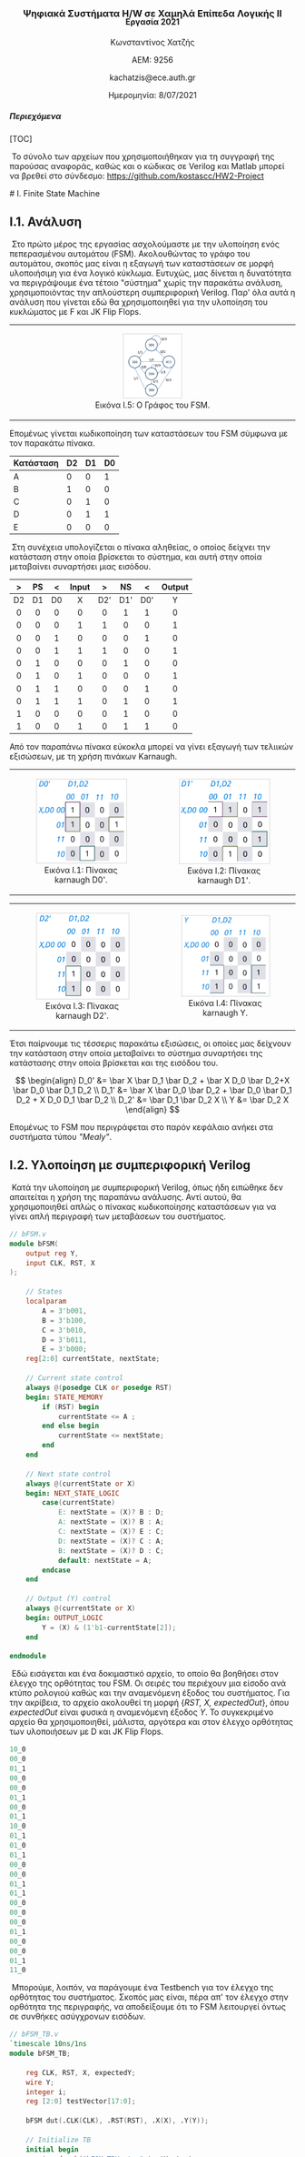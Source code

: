 <br><br><br><br>

<br>

<br>
<br>

<h3 style="text-align: center; ">Ψηφιακά Συστήματα H/W σε Χαμηλά Επίπεδα Λογικής ΙΙ</h3>
<h4 style="text-align: center; margin-top: -20px;">Εργασία 2021</h4>


<p style="text-align: center;">Κωνσταντίνος Χατζής</p>

<p style="text-align: center;">ΑΕΜ: 9256</p>

<p style="text-align: center;">kachatzis@ece.auth.gr</p>

<p style="text-align: center;">Ημερομηνία: 8/07/2021</p>

<div style="page-break-after: always; break-after: page;"></div>

<h5>Περιεχόμενα</h5>

[TOC]






​	Το σύνολο των αρχείων που χρησιμοποιήθηκαν για τη συγγραφή της παρούσας αναφοράς, καθώς και ο κώδικας σε Verilog και Matlab μπορεί να βρεθεί στο σύνδεσμο: https://github.com/kostascc/HW2-Project



<div style="page-break-after: always; break-after: page;"></div>
# I. Finite State Machine

## Ι.1. Ανάλυση

​	Στο πρώτο μέρος της εργασίας ασχολούμαστε με την υλοποίηση ενός πεπερασμένου αυτομάτου (FSM). Ακολουθώντας το γράφο του αυτομάτου, σκοπός μας είναι η εξαγωγή των καταστάσεων σε μορφή υλοποιήσιμη για ένα λογικό κύκλωμα. Ευτυχώς, μας δίνεται η δυνατότητα να περιγράψουμε ένα τέτοιο "σύστημα" χωρίς την παρακάτω ανάλυση, χρησιμοποιόντας την απλούστερη συμπεριφορική Verilog. Παρ' όλα αυτά η ανάλυση που γίνεται εδώ θα χρησιμοποιηθεί για την υλοποίηση του κυκλώματος με F και JK Flip Flops.

<table style="width:100%;">
<tr>
<td style="border: none;">
<figure style="text-align:center;">
  <img src="../Exercise_1/writing/fsm_graph.PNG" style="width:25%; border: 1px solid rgb(0 0 0 / 15%)">
  <figcaption>Εικόνα I.5: Ο Γράφος του FSM.</figcaption>
</figure>
</td>
</table>
Επομένως γίνεται κωδικοποίηση των καταστάσεων του FSM σύμφωνα με τον παρακάτω πίνακα.

| Κατάσταση | D2   | D1   | D0   |
| --------- | ---- | ---- | ---- |
| A         | 0    | 0    | 1    |
| B         | 1    | 0    | 0    |
| C         | 0    | 1    | 0    |
| D         | 0    | 1    | 1    |
| E         | 0    | 0    | 0    |

​	Στη συνέχεια υπολογίζεται ο πίνακα αληθείας, ο οποίος δείχνει την κατάσταση στην οποία βρίσκεται το σύστημα, και αυτή στην οποία μεταβαίνει συναρτήσει μιας εισόδου.

|  >   |  PS  |  <   | Input |  >   |  NS  |  <   | Output |
| :--: | :--: | :--: | :---: | :--: | :--: | :--: | :----: |
|  D2  |  D1  |  D0  |   X   | D2'  | D1'  | D0'  |   Y    |
|  0   |  0   |  0   |   0   |  0   |  1   |  1   |   0    |
|  0   |  0   |  0   |   1   |  1   |  0   |  0   |   1    |
|  0   |  0   |  1   |   0   |  0   |  0   |  1   |   0    |
|  0   |  0   |  1   |   1   |  1   |  0   |  0   |   1    |
|  0   |  1   |  0   |   0   |  0   |  1   |  0   |   0    |
|  0   |  1   |  0   |   1   |  0   |  0   |  0   |   1    |
|  0   |  1   |  1   |   0   |  0   |  0   |  1   |   0    |
|  0   |  1   |  1   |   1   |  0   |  1   |  0   |   1    |
|  1   |  0   |  0   |   0   |  0   |  1   |  0   |   0    |
|  1   |  0   |  0   |   1   |  0   |  1   |  1   |   0    |

Από τον παραπάνω πίνακα εύκοκλα μπορεί να γίνει εξαγωγή των τελιικών εξισώσεων, με τη χρήση πινάκων Karnaugh.


<table style="width:100%;">
<tr>
<td style="border: none;">
<figure style="text-align:center;">
  <img src="../Exercise_1/writing/karnaught_d0_white.PNG" style="width:200px; border: 1px solid rgb(0 0 0 / 15%)">
  <figcaption>Εικόνα I.1: Πίνακας karnaugh D0'.</figcaption>
</figure>
</td>
<td style="border: none;">
<figure style="text-align:center;">
  <img src="../Exercise_1/writing/karnaught_d1_white.PNG" style="width:200px; border: 1px solid rgb(0 0 0 / 15%)">
  <figcaption>Εικόνα I.2: Πίνακας karnaugh D1'.</figcaption>
</figure>
</td>
</table>


<table style="width:100%;">
<tr>
<td style="border: none;">
<figure style="text-align:center;">
  <img src="../Exercise_1/writing/karnaught_d2_white.PNG" style="width:200px; border: 1px solid rgb(0 0 0 / 15%)">
  <figcaption>Εικόνα I.3: Πίνακας karnaugh D2'.</figcaption>
</figure>
</td>
<td style="border: none;">
<figure style="text-align:center;">
  <img src="../Exercise_1/writing/karnaught_y_white.PNG" style="width:200px; border: 1px solid rgb(0 0 0 / 15%)">
  <figcaption>Εικόνα I.4: Πίνακας karnaugh Y.</figcaption>
</figure>
</td>
</table>
Έτσι παίρνουμε τις τέσσερις παρακάτω εξισώσεις, οι οποίες μας δείχνουν την κατάσταση στην οποία μεταβαίνει το σύστημα συναρτήσει της κατάστασης στην οποία βρίσκεται και της εισόδου του.


$$
\begin{align}
D_0' &= \bar X \bar D_1 \bar D_2 + \bar X D_0 \bar D_2+X \bar D_0 \bar D_1 D_2 \\
D_1' &= \bar X \bar D_0 \bar D_2 + \bar D_0 \bar D_1 D_2 + X D_0 D_1 \bar D_2 \\
D_2' &= \bar D_1 \bar D_2 X \\
Y &= \bar D_2 X
\end{align}
$$

Επομένως το FSM που περιγράφεται στο παρόν κεφάλαιο ανήκει στα συστήματα τύπου *"Mealy"*. 

## Ι.2. Υλοποίηση με συμπεριφορική Verilog

​	Κατά την υλοποίηση με συμπεριφορική Verilog, όπως ήδη ειπώθηκε δεν απαιτείται η χρήση της παραπάνω ανάλυσης. Αντί αυτού, θα χρησιμοποιηθεί απλώς ο πίνακας κωδικοποίησης καταστάσεων για να γίνει απλή περιγραφή των μεταβάσεων του συστήματος.

```verilog
// bFSM.v
module bFSM(
    output reg Y,
    input CLK, RST, X
);
    
    // States
    localparam
        A = 3'b001,
        B = 3'b100,
        C = 3'b010,
        D = 3'b011,
        E = 3'b000;
    reg[2:0] currentState, nextState;

    // Current state control
    always @(posedge CLK or posedge RST)
    begin: STATE_MEMORY
        if (RST) begin
            currentState <= A ;
        end else begin
            currentState <= nextState;
        end
    end

    // Next state control
    always @(currentState or X)
    begin: NEXT_STATE_LOGIC
        case(currentState)
            E: nextState = (X)? B : D;
            A: nextState = (X)? B : A;
            C: nextState = (X)? E : C;
            D: nextState = (X)? C : A;
            B: nextState = (X)? D : C;
            default: nextState = A;
        endcase
    end
    
    // Output (Y) control
    always @(currentState or X)
    begin: OUTPUT_LOGIC
        Y = (X) & (1'b1-currentState[2]);
    end

endmodule
```

​	Εδώ εισάγεται και ένα δοκιμαστικό αρχείο, το οποίο θα βοηθήσει στον έλεγχο της ορθότητας του FSM. Οι σειρές του περιέχουν μια είσοδο ανά κτύπο ρολογιού καθώς και την αναμενόμενη έξοδος του συστήματος. Για την ακρίβεια, το αρχείο ακολουθεί τη μορφή {*RST, X, expectedOut*}, όπου *expectedOut* είναι φυσικά η αναμενόμενη έξοδος *Y*. Το συγκεκριμένο αρχείο θα χρησιμοποιηθεί, μάλιστα, αργότερα και στον έλεγχο ορθότητας των υλοποιήσεων με D και JK Flip Flops.

```verilog
10_0
00_0
01_1
00_0
00_0
01_1
00_0
01_1
10_0
01_1
01_0
01_1
00_0
00_0
01_1
01_1
00_0
00_0
00_0
01_1
00_0
00_0
01_1
11_0
```
​	Μπορούμε, λοιπόν, να παράγουμε ένα Testbench για τον έλεγχο της ορθότητας του συστήματος. Σκοπός μας είναι, πέρα απ' τον έλεγχο στην ορθότητα της περιγραφής, να αποδείξουμε ότι το FSM λειτουργεί όντως σε συνθήκες ασύγχρονων εισόδων. 
```verilog
// bFSM_TB.v
`timescale 10ns/1ns
module bFSM_TB;

    reg CLK, RST, X, expectedY;
    wire Y;
    integer i;
    reg [2:0] testVector[17:0];

    bFSM dut(.CLK(CLK), .RST(RST), .X(X), .Y(Y));
    
    // Initialize TB
    initial begin
        $readmemb("bFSM_TBVector",testVector);
        CLK = 0;
        i = 0;
        RST = 1; 
        X = 0;
    end

    // Update inputs and expected output
    always@(posedge CLK) begin
        if (i <= 18) begin
            {RST,X,expectedY} = testVector[i];
        end
    end

    // Check Output
    always@(negedge CLK)
    begin
        if(i <= 18) begin
            if(expectedY !== Y) begin
                $display("Wrong input for outputs %b, %b!=%b",{RST,X},expectedY,Y);
            end
            if(i <= 18) begin
                i = i+1;
            end
        end
    end

    // After the above well-defined inputs,
    // Check the response on async. inputs.
    initial begin
        #165;   // Wait for the pre-determined vectors to end
        i = 100;// Stop assigning pre-determined values
        #3;
        RST <= 1; // async restart
        X <= 0;
        expectedY <= 0;
        #5;
        RST <= 0;
        expectedY <= 0;
        #10;
        X <= 1; // async input
        expectedY <= 1;
        #2;
        X <= 0;
        expectedY <= 0;
    end

    // Clock
    always begin
        #5 CLK <= ~CLK;
    end

endmodule
```

​	Μετά από εκτέλεση του παραπάνω Testbench, μπορούμε να λαμβάνουμε τις δυο επόμενες κυματομορφές. Στην πρώτη βλέπουμε ότι όντως το σύστημα μεταβαίνει από μια κατάσταση στην επόμενη κατά την ανερχόμενη ακμή του ρολογιού. Επισημαίνεται ότι το σήμα εισόδου *X* τίθεται κοντά στον ανερχόμενο κτύπο ρολογιού, αλλά λίγο αργότερα. Αυτό σημαίνει ότι το FSM δεν μεταβαίνει στην επόμενη κατάσταση για έναν κύκλο του ρολογιού.

<table style="width:100%;">
<tr>
<td style="border: none;">
<figure style="text-align:center;">
  <img src="../Exercise_1/writing/bFSM_1_TB.PNG" style="width:80%; border: 1px solid rgb(0 0 0 / 15%)">
  <figcaption>Εικόνα I.5: Behavioural FSM Testbench - Σύγχρονες είσοδοι.</figcaption>
</figure>
</td>
</table>
​	Στη δεύτερη προσωμοίωση παρουσιάζεται και η λειτουργία του FSM για ασύγχρονο *RESET*, καθώς και τι συμβαίνει όταν δοθεί είσοδος *X* στο κύκλωμα λίγο πριν την ανερχόμενη ακμή του ρολογιού. Εδώ, όπως είναι φυσικό, η επόμενη κατάσταση *(nextState)* του συστήματος αλλάζει, και ταυτόχρονα παρατηρείται και μια μεταβολή στην έξοδο *Y*. H έξοδος του συστήματος, λοιπόν, είναι και αυτή ασύγχρονη καθώς το κύκλωμα είναι τύπου *"Mealy"*. 
<table style="width:100%;">
<tr>
<td style="border: none;">
<figure style="text-align:center;">
  <img src="../Exercise_1/writing/bFSM_2_TB.PNG" style="width:80%; border: 1px solid rgb(0 0 0 / 15%)">
  <figcaption>Εικόνα I.6: Behavioural FSM Testbench. - Ασύγχρονες είσοδοι.</figcaption>
</figure>
</td>
</table>


##Ι.3. Υλοποίηση με D-FlipFlop

​	Συνέχεια έχει η υλοποίηση του κυκλώματος με D Flip Flops. Εδώ αναπαρηστούμε την τρέχουσα και επόμενη κατάσταση του συστήματος και την έξοδο και είσοδο των Flip Flops  αντίστοιχα. Εύκολα καταλαβαίνουμε, λοιπόν, ότι θα χρησιμοποιηθούν τρία Flip Flop, ένα για κάθε bit της κωδικοποίησης των καταστάσεων. Η είσοδος των Flip Flop αυτών θα περιέχει συνδυαστική λογική από την τρέχουσα κατάσταση (έξοδο των ίδιων Flip Flop) καθώς και την είσοδο του συστήματος *(X)*.

​	Αρχικά παρουσιάζεται η υλοποίηση του D Flip Flop με συμπεριφορική Verilog, λειτουργίας στην ανερχόμενη ακμή του ρολογιού και με *active-HIGH* σήμα RESET. Σημειώνεται ότι λόγω της φύσης του FSM, το οποίο απαιτεί επανεκίνηση σε θέση διάφορη του μηδενός *(001)*, έχει υλοποιηθεί μια παραλλαγή του D Flip Flop το οποίο περιέχει μια ασύγχρονη είσοδο *PRESET*. Η είσοδος αυτή προκαλεί ασύγχρονη μετάβαση του Flip Flop στη θέση *Q=1*, αντί για *Q=0* που προκαλείται από το *RESET*. Παρ' όλα αυτά, η λειτουργία του *RESET* έχει επιλεχθεί να επεγγράφει αυτή του *PRESET*, κάτι το οποίο φαίνεται και στην επόμενη προσωμοίωση.

```verilog
// d_ff.v
module d_ff (
    output reg Q, Qn,
    input wire D, CLK, RST, PRST
);
    assign Qn = ~Q;
    
    always @(posedge CLK or posedge RST or posedge PRST) 
    begin
        if( RST ) begin
            Q  <= 0;    // Reset
        end else if ( PRST ) begin 
            Q  <= 1;    // Preset
        end else begin
            Q  <= D;    // Set
        end
    end 

endmodule
```

​	Στη συνέχεια ακολουθεί το Testbench του Flip Flop. Εδώ για τον έλεγχο της λειτουργίας του D-FF, προκαλούνται ασύγχρονες είσοδοι (εξού και η παράλλειψη του σήματος ρολογιού στη λογική δοκιμής). Έχει εισαχθεί επίσης ένα σήμα *expectedQ*, το οποίο παρουσιάζει την αναμενόμενη έξοδο του Flip Flop. 

```verilog
// d_ff_TB.v
`timescale 10ns/1ns
module d_ff_TB;

    reg D, CLK, PRST, RST, expectedQ;
    wire Q, Qn;

    d_ff dut(.Q(Q), .Qn(Qn), .D(D), .CLK(CLK), .PRST(PRST), .RST(RST)); 

    // Initialize
    initial begin
        D = 0;
        CLK = 0;
        RST = 1;
        PRST = 0;
        expectedQ = 0;
    end
	
    // Test
    initial begin
        #4;
        RST <= 0;

        #10;
        D <= 1;
        expectedQ <= #1 1;

        #10;
        D <= 0;
        expectedQ <= #1 0;

        #4;
        PRST <= 1;
        expectedQ <= 1;

        #4;
        RST <= 1;
        expectedQ <= 0;

        #2;
        RST <= 0;
        expectedQ <= #1 1;

        #10;
        PRST <= 0;
        expectedQ <= #1 0;

        #10;
        D <= 1;
        expectedQ <= #1 1;
    end
    
    // Clock
    always begin
        #5 CLK <= ~CLK;
    end
endmodule
```

​	Μετά από εκτέλεση του παραπάνω Testbench βλέπουμε ότι το Flip Flop απαντά σωστά σε σύγχρονα και ασύγχρονα σήματα εισόδου. Παρατηρούμε επίσης ότι όντως η λειτουργία *RESET* υπερισχύει όλων των υπολοίπων εισόδων, όπως οφείλει άλλωστε να ισχύει.

<table style="width:100%;">
<tr>
<td style="border: none;">
<figure style="text-align:center;">
  <img src="../Exercise_1/writing/d_ff_TB.PNG" style="width:70%; border: 1px solid rgb(0 0 0 / 15%)">
  <figcaption>Εικόνα I.5: D-FF Testbench.</figcaption>
</figure>
</td>
</table>
​	Μετά την κατασκευή του D Flip Flop, μπορούμε να χρησιμοποιήσουμε τις εξισώσεις επόμενης κατάστασης (βλ. [Ι.1.](#Ι.1. ανάλυση)) για την κατασκευή της συνδυαστική λογικής του FSM. H συνδυαστική λογική αυτή δίνεται ως είσοδος στα τρία D-FF, όπου η είσοδος αυτή "περνά" στην έξοδο των Flip Flop στον επόμενο κτύπο ρολογιού, και η επόμενη κατάσταση γίνεται η τρέχουσα. Σημειώνεται ότι γίνεται χρήση της λειτουργίας *PRESET* των Flip Flop, εφαρμόζοντας το σήμα *RESET* στην είσοδο *RESET* στα δυο πρώτα Flip Flop, και στην είσοδο *PRESET* στο τρίτο. Αυτό γίνεται για  την αποκατάσταση του κυκλώματος στη προεπιλεγμένη κατάσταση *Α (001)* μετά από ασύγχρονο παλμό στο σήμα *RESET* του FSM.

```verilog
// dFSM.v
module dFSM (
    output reg Y,
    input wire CLK, X, RST 
);
    reg[2:0] D;
    wire[2:0] Q;

    supply0 gnd;
    
    // Three D-FFs
    d_ff dff[2:0] (
        .D(D), 
        .CLK(CLK), 
        .Q(Q),
        .RST({ {2{RST}}, gnd }),
        .PRST({ {2{gnd}}, RST })
    );

    localparam defState = 3'b001;

    initial begin
        D = defState;
    end

    // Next State Logic
    assign D[2] =   ( ~Q[1] && ~Q[2] && X );

    assign D[1] =   ( ~X && ~Q[0] && ~Q[2]           ) ||
                    (       ~Q[0] && ~Q[1] &&  Q[2]  ) ||
                    (  X &&  Q[0] &&  Q[1] && ~Q[2]  );

    assign D[0] =   ( ~X && ~Q[1] && ~Q[2] ) ||
                    ( ~X &&  Q[0] && ~Q[2] ) ||
                    (  X && ~Q[0] && ~Q[1] && Q[2] );

    // Output Logic
    assign Y = ~Q[2] && X;  

endmodule
```

​	Το Testbench που ακολουθεί είναι ίδιο με αυτό της προηγούμενης υλοποίησης FSM, μιας και οι είσοδοι/έξοδοι είναι ίδιες, όπως και η αναμενόμενη συμπεριφορά του.

```verilog
// dFSM_TB.v
`timescale 10ns/1ns
module dFSM_TB;

    reg CLK, RST, X, expectedY;
    wire Y;
    integer i;

    dFSM dut(.CLK(CLK), .RST(RST), .X(X), .Y(Y));
    reg [2:0] testVector[17:0];

    // Initialize
    initial begin
        $readmemb("bFSM_TBVector",testVector);
        CLK = 0;
        i = 0;
        RST = 1; 
        X = 0;
    end

    // Set Inputs
    always@(posedge CLK) begin
        if (i <= 18) begin
            {RST,X,expectedY} = testVector[i];
        end
    end

    // Check Output
    always@(negedge CLK)
    begin
        if(i <= 18) begin
            if(expectedY !== Y) begin
                $display("Wrong input for outputs %b, %b!=%b",{RST,X},expectedY,Y);
            end
            if(i <= 18) begin
                i = i+1;
            end
        end
    end

    // Asynchronous test
    initial begin
        #165;   // Wait for the pre-determined vectors to end
        i = 100;// Stop assigning pre-determined values

        #3;
        RST <= 1;
        X <= 0;
        expectedY <= 0;

        #5;
        RST <= 0;
        expectedY <= 0;

        #10;
        X <= 1;
        expectedY <= 1;

        #2;
        X <= 0;
        expectedY <= 0;
    end

    // Clock
    always begin
        #5 CLK <= ~CLK;
    end
endmodule
```

​	Παρακάτω παρουσιάζεται η προσωμοίωση του FSM με D Flip Flops. Φυσικά η προσομοίωση αυτή δεν διαφέρει από αυτή του FSM με συμπεριφορική Verilog.


<table style="width:100%;">
<tr>
<td style="border: none;">
<figure style="text-align:center;">
  <img src="../Exercise_1/writing/dFSM_TB.PNG" style="width:80%; border: 1px solid rgb(0 0 0 / 15%)">
  <figcaption>Εικόνα I.5: Testbench του FSM με D-FF.</figcaption>
</figure>
</td>
</table>


##Ι.4. Υλοποίηση με JK-FlipFlop

​	Τέλος, καλούμαστε να υλοποιήσουμε το παραπάνω FSM με JK Flip Flops. Αρχικά παρουσιάζεται η υλοποίηση των Flip Flop με την παραλλαγή του *PRESET* (όπως εξηγήθηκε και παραπάνω).

```verilog
// jk_ff.v
module jk_ff (
    output reg Q, Qn,
    input wire J, K, CLK, RST, PRST 
);
    assign Qn = ~Q;

    always @(posedge CLK or posedge RST or posedge PRST) begin
        if (RST) begin
            Q <= 0; // Reset
        end else if (PRST) begin
            Q <= 1; // Preset
        end else if ( J & K ) begin
            Q <= ~Q;// Switch
        end else if ( J ) begin
            Q <= 1; // Set
        end else if ( K ) begin
            Q <= 0; // Unset
        end else begin
            Q <= 0; // Default: Reset
        end
    end 
endmodule
```

​	Αντίστοιχα με το D Flip Flop του προηγούμενου κεφαλαίου, υλοποιείται και εδώ ένα Testbench για το JK Flip Flop. Εδώ ελέγχεται και πάλι η συμπεριφορά του συστήματος σε σύγχρονες και ασύγχρονες μεταβολές της εξόδου. Γι' αυτό το λόγο έχει παραλληφθεί η χρήση του ρολογιού στη λογική ελέγχου και έχουν εισαχθεί οι αναμενόμενες καταστάσεις του κυκλώματος χειροκίνητα.

```verilog
// jk_ff_TB.v
`timescale 10ns/1ns
module jk_ff_TB;

    reg expectedQ;

    reg J, K, CLK, PRST, RST;
    wire Q, Qn;

    jk_ff dut(
        .Q(Q), 
        .Qn(Qn), 
        .J(J), 
        .K(K),
        .CLK(CLK), 
        .PRST(PRST), 
        .RST(RST)
    ); 

    // Initialize
    initial begin
        J = 0;
        K = 0;
        CLK = 0;
        RST = 1;
        PRST = 0;
        expectedQ = 0;
    end

    // Test
    initial begin
        #4;
        RST = 0;
        #10;
        J <= 1;
        expectedQ <= #1 1;
        #10;
        J <= 0;
        K <= 1;
        expectedQ <= #1 0;
        #10;
        J <= 1;
        K <= 1;
        expectedQ <= #1 ~expectedQ;
        #10;
        J <= 1;
        K <= 1;
        expectedQ <= #1 ~expectedQ;
        #10;
        J <= 0;
        K <= 0;
        #10;
        RST <= 1;
        expectedQ <= 0;
        #10;
        RST <= 0;
        PRST <= 1;
        expectedQ <= 1;
        #10;
        RST <= 1;
        PRST <= 1;
        expectedQ <= 0;
        #10;
        J <= 1;
        K <= 1;
        #10;
        RST <= 0;
        PRST <= 0;
        J <= 0;
        K <= 1;
        expectedQ <= 0;
        #10;
        K <= 0;
    end

    // CLock
    always begin
        #5 CLK <= ~CLK;
    end
endmodule
```

​	Όπως φαίνεται παρακάτω, το JK Flip Flop απαντά σωστά σε μεταβολές των σημάτων *J, K, RESET, PRESET*, και η η έξοδός του ακολουθεί την αναμενόμενη. Τονίζεται και πάλι πως παρόλο που έχει εισαχθεί η παραλλαγή του *PRESET* στο σύστημα, η λειτουργία του *RESET* συνεχίζει να υπερισχύει στη κατάσταση του κυκλώματος.

<table style="width:100%;">
<tr>
<td style="border: none;">
<figure style="text-align:center;">
  <img src="../Exercise_1/writing/jk_ff_TB.PNG" style="width:80%; border: 1px solid rgb(0 0 0 / 15%)">
  <figcaption>Εικόνα I.5: JK-FF Testbench.</figcaption>
</figure>
</td>
</table>
​	Στη συνέχεια κατασκευάζουμε το FSM που περιγράφηκε προηγουμένως με JK Flip Flops. Εδώ θα υποστηριχθεί και πάλι η ασύγχρονη λειτουργία του *RESET* με τη μέθοδο που επιλέχθηκε και στο FSM (με D-FF) της προηγούμενης ενότητας. Επομένως η μετατροπή του κυκλώματος για χρήση των JK Flip Flop γίνεται εξαιρετικά απλή: Τα τρία D-FF της προηγούμενης υλοποίησης FSM αντκαθίστανται με τρία JK-FF, όπου η είσοδός τους προκύπτει ως εξής:
$$
J = D\\
K = \bar D
$$

```verilog
// jkFSM.v
module jkFSM (
    output reg Y,
    input wire CLK, X, RST 
);
    reg[2:0] D, J, K;
    wire[2:0] Q;

    supply0 gnd;
    
    // Convert D-FF to JK-FF input
    assign J =  D;
    assign K = ~D;

    jk_ff jkff[2:0] (
        .J(J),
        .K(K),
        .CLK(CLK), 
        .Q(Q),
        .RST({ {2{RST}}, gnd }),
        .PRST({ {2{gnd}}, RST })
    );

    parameter rstState = 3'b001;

    initial begin
        D = rstState;
    end

    // Next State Logic
    assign D[2] =   ( ~Q[1] && ~Q[2] && X );

    assign D[1] =   ( ~X && ~Q[0] && ~Q[2]           ) ||
                    (       ~Q[0] && ~Q[1] &&  Q[2]  ) ||
                    (  X &&  Q[0] &&  Q[1] && ~Q[2]  );

    assign D[0] =   ( ~X && ~Q[1] && ~Q[2] ) ||
                    ( ~X &&  Q[0] && ~Q[2] ) ||
                    (  X && ~Q[0] && ~Q[1] && Q[2] );

    // Output Logic
    assign Y = ~Q[2] && X; 
endmodule
```

​	Για τη δοκιμή του κυκλώματος ακολουθείται η ιδια μέθοδος δοκιμής με αυτή των προηγούμενων υλοποιήσεων FSM.

```verilog
//jkFSM_TB.v
`timescale 10ns/1ns
module jkFSM_TB;

    reg CLK, RST, X, expectedY;
    wire Y;
    integer i;

    jkFSM dut(.CLK(CLK), .RST(RST), .X(X), .Y(Y));
    reg [2:0] testVector[17:0];
	
    // Initialize
    initial begin
        $readmemb("bFSM_TBVector",testVector);
        CLK = 0;
        i = 0;
        RST = 1; 
        X = 0;
    end
	
    // Set inputs
    always@(posedge CLK) begin
        if (i <= 18) begin
            {RST,X,expectedY} = testVector[i];
        end
    end

    // Check output
    always@(negedge CLK)
    begin
        if(i <= 18) begin
            if(expectedY !== Y) begin
                $display("Wrong input for outputs %b, %b!=%b",{RST,X},expectedY,Y);
            end
            if(i <= 18) begin
                i = i+1;
            end
        end
    end

    // Async Test
    initial begin
        #165;   // Wait for the pre-determined vectors to end
        i = 100;// Stop assigning pre-determined values
        #3;
        RST <= 1;
        X <= 0;
        expectedY <= 0;
        #5;
        RST <= 0;
        expectedY <= 0;
        #10;
        X <= 1;
        expectedY <= 1;
        #2;
        X <= 0;
        expectedY <= 0;
    end
	
    // Clock
    always begin
        #5 CLK <= ~CLK;
    end
endmodule
```

​	Η προσομοίωση του FSM με JK Flip Flops δίνει επίσης τα ίδια ακριβώς αποτελέσματα με αυτά των προηγούμενων υλοποιήσεων.  


<table style="width:100%;">
<tr>
<td style="border: none;">
<figure style="text-align:center;">
  <img src="../Exercise_1/writing/jkFSM_TB.PNG" style="width:80%; border: 1px solid rgb(0 0 0 / 15%)">
  <figcaption>Εικόνα I.5: Testbench του FSM με JK-FF.</figcaption>
</figure>
</td>
</table>

<div style="page-break-after: always; break-after: page;"></div>

# II. Απαριθμητής BCD

## ΙΙ.1. Ανάλυση

​	Στο δεύτερο μέρος της εργασίας ασχολούμαστε με την κατασκευή ενός απαριθμητή τεσσάρων ψηφίων *(0000-9999)* κωδικοποίησης BCD, καθώς και με την απεικόνιση των ψηφίων αυτών σε οθόνες LED 7 τμημάτων (ως εξής *"7-Seg. LED"*). Επιλέγεται ότι θα ήταν σπάταλο να γίνει αναλυτική κατασκευή ενός FSM για τον απαριθμητή και εύρεση των εξισώσεων κατάστασής του, εφόσον υπάρχουν ήδη γνωστά κυκλώματα μετρητών. Χρησιμοποιείται, λοιπόν, το παρακάτω κύκλωμα, με τέσσερα T Flip Flops και λιγοστές πύλες AND/OR. Η έξοδος του απαριθμητή είναι σε μορφή *{ABCD}*. Επισημαίνεται ότι η είσοδος (στο παρακάτω σχήμα ως *CLOCK*) του απαριθμητή θεωρείται καθ' όλο το μήκος του κεφαλαίου *ΙΙ* ως ένας απλός active-HIGH παλμός, και όχι ένα ρολόι. Αυτό υποστηρίζεται από την απόφαση να χρησιμοποιηθεί μόνο ένα *Gated Clock* για ολόκληρο το κύκλωμα (βλ [II.5.](#ΙΙ.5. Απεικόνιση απαριθμητή τεσσάρων ψηφίων σε 7-Segment LEDs)). Οι παραπάνω αποφάσεις αναλύονται λεπτομερώς στις επόμενες ενότητες.

<table style="width:100%;">
<tr>
<td style="border: none;">
<figure style="text-align:center;">
  <img src="../Exercise_2/writing/counter_circuit.PNG" style="width:85%; border: 1px solid rgb(0 0 0 / 15%)">
  <figcaption>Εικόνα II.0: Κύκλωμα BCD απαριθμητή με T-FF.</figcaption>
</figure>
</td>
</table>


## ΙΙ.2. Απαριθμητής με T-FlipFlop

​	Για τη κατασκευή του απαριθμητή, αρχικά απαιτείται η υλοποίηση των T Flip Flops με δομική Verilog. Γι' αυτό επιλέχθηκε το κύκλωμα που παράγει ένα JK Flip Flop, από *Master-Slave* συνδεσμολογία με δυο *SR* μανδαλωτές[^fn_tff_github].  Για τη μετατροπή του JK Flip Flop σε T που απαιτείται από τη συγκεκριμένη άσκηση, δεν έχουμε παρά να βραχυκυκλώσουμε τις δυο εισόδους δεδομένων, J και K. Έχει επιλεχθεί, επίσης, ότι απο εδώ και στο εξής θα ακολουθηθεί σχεδίαση με active-HIGH σήματα εισόδου (όπως *RESET*) και τα Flip Flop θα λειτουργούν στην ανερχόμενη ακμή του ρολογιού.

[^fn_tff_github]: Το κύκλωμα αποτελεί παραλλαγή σχεδίου του [Shubham Pandey](https://github.com/spdy1895).

<table style="width:100%;">
<tr>
<td style="border: none;">
<figure style="text-align:center;">
  <img src="../Exercise_2/writing/master_slave_jk_ff.gif" style="width:60%; border: 1px solid rgb(0 0 0 / 15%)">
  <figcaption>Εικόνα II.0: JK-FF από SR μανδαλωτές σε Master-Slave συνδεσμολογία.</figcaption>
</figure>
</td>
</table>

```verilog
// t_ff.v
module t_ff ( 
    output wire Q, Qn,
    input wire RST, T, CLK 
);
wire j, k;
assign j = T;
assign k = T;

wire RSTn, CLKn;
not u_nrst (RSTn, RST);
not u_nclk (CLKn, CLK);

// Slave
nand n0(Q, e, Qn);
nand n1(Qn, f, RSTn, Q);
nand n2(e, c, RSTn, CLK);
nand n3(f, d, CLK);

// Master
nand n4(c, a, d);
nand n5(d, b, c, RSTn);
nand n6(a, j, CLKn, Qn, RSTn);
nand n7(b, k, CLKn, Q);

endmodule
```

​	Για τον έλεγχο του T Flip Flop έχει συνταχθεί το παρακάτω Testbench, όπου γίνεται χρήση ενός δοκιμαστικού αρχείου *(t_ff_TBVector)* με προεπιλεγμένες τιμές εισόδου και αναμενόμενης εξόδου. Σε κάθε ανερχόμενη ακμή του ρολογιού γίνεται έλεγχος της ορθότητας της εξόδου του Flip Flop.

```verilog
// t_ff_TB.v
`timescale 10ns/1ns
module t_ff_TB;

    reg T, CLK, INIT, tmp;
    wire Q, Qbar;
    reg expectedOut, rst;
    integer i;

    t_ff dut( 
        .Q(Q), 
        .Qn(Qbar), 
        .T(T), 
        .CLK(CLK), 
        .RST(INIT) 
    ); 
    reg [2:0] testVector[20:0];

    // Initialize
    initial begin
        $readmemb("t_ff_TBVector",testVector);
        i = 0;
        INIT = 0;
        CLK = 0;
        T = 0;
    end

    // Set Input, expected output
    always@(posedge CLK) begin
        {INIT,T,expectedOut}=testVector[i];#10;
    end

    // Check the output
    always@(posedge CLK) begin
        if(expectedOut !== Q) begin
            $display("Wrong output for inputs %b, %b!=%b",{T},expectedOut,Q);
        end
        #1 i = i + 1;
    end

    // Clock
    always begin
        #5; CLK = ~CLK;
    end
endmodule
```

​	Το αρχείο δοκιμής που ακολουθεί περιέχει τιμές σε μορφή *{RESET, T, expectedOut}*, όπου μια σειρά  χρησιμοποιείται σαν είσοδος στο Flip Flop σε κάθε ανερχόμενη ακμή του ρολογιού.

```
// t_ff_TBVector
10_0
00_0
00_0
00_0
01_0
01_1
01_0
01_1
01_0
01_1
10_0
10_0
```

​	Μετά από εκτέλεση του παραπάνω Testbench διαπιστώνεται ότι το T Flip Flop λειτουργεί ορθά. Δηλαδή η έξοδος του Flip Flop εναλλάσεται σε κάθε ανερχόμενη ακμή του ρολογιού εφόσον το σήμα εισόδου Τ είναι ενεργό, καθώς και μηδενίζεται οποτεδήποτε ενεργοποιηθεί το σήμα *RESET*.

<table style="width:100%;">
<tr>
<td style="border: none;">
<figure style="text-align:center;">
  <img src="../Exercise_2/writing/t_ff_TB.PNG" style="width:90%; border: 1px solid rgb(0 0 0 / 15%)">
  <figcaption>Εικόνα II.0: T-FF Testbench.</figcaption>
</figure>
</td>
</table>

​	Εφόσον έχει κατασκευαστεί το σύστημα του T Flip Flop, είναι απλή η διασύνδεση τεσσάρων Τ-FF με λιγοστές *AND/OR* πύλες για την κατασκευή του κυκλώματος του απαριθμητή (βλ. [ΙΙ.1.](#ΙΙ.1. Ανάλυση)). Όπως προαναφέρθηκε, έχει γίνει η επιλογή ότι ο απαριθμητής να λειτουργεί με την είσοδο ενός active-HIGH σήματος *EN*, και όχι με τη χρήση της ακμής του ρολογιού. Επισημαίνεται ότι το σήμα *EN* προέρχεται από την έξοδο ενός *Gated Clock*, το οποίο υλοποιείται αργότερα (βλ. [ΙΙ.5.](#ΙΙ.5. Απεικόνιση απαριθμητή τεσσάρων ψηφίων σε 7-Segment LEDs)). Η επιλογή αυτή γίνεται καθαρά για λόγους εξοικονόμησης χώρου, καθώς σε περίπτωση που τα T Flip Flops λάμβαναν το σήμα *CLOCK* ξεχωριστά, θα έπρεπε να υλοποιηθούν πολλαπλά *Gated Clocks* (ιδίως όταν αργότερα χρησιμοποιηθούν πολλαπλά ψηφία, επομένως και πολλαπλοί απαριθμητές). 

Επομένως ο BCD απαριθμητής ενός ψηφίου υλοποιείται ως εξής:

```verilog
// BCDcounter.v
module BCDcounter(
    output wire[3:0] ABCD, 
    output wire CARRY,
    input EN, RST
);
    supply1 vdd;
    wire A, B, C, D;
    assign {ABCD[3:0]} = {D,C,B,A};

    wire An, Bn, Cn, Dn;

    assign CARRY = Dn;

    // AND gates
    and u_a1 (n_a1, A, Dn  ),
        u_a2 (n_a2, B, A   ),
        u_a3 (n_a3, D, A   ),
        u_a4 (n_a4, C, n_a2);

    // OR gate
    or  u_o5 (n_o5, n_a3, n_a4);

    // T-FFs
    t_ff u_t[3:0] (
        .T ({vdd, n_a1, n_a2, n_o5}),
        .Q ({A , B , C , D }),
        .Qn({An, Bn, Cn, Dn}),
        .RST(RST),
        .CLK(EN)
    );
endmodule
```

​	Για τον απαριθμητή ενός ψηφίου συντάσσεται και το επόμενο Testbench, όπου δίνεται ένας παλμός αύξησης του μετρητή ανά 100ns.

```verilog
// BCDcounter_TB.v
`timescale 10ns/1ns;
module BCDcounter_TB;

    wire[3:0] ABCD;
    wire CARRY;
    reg EN, RST;
    reg[3:0] expectedOut;

    BCDcounter udp(
        .ABCD(ABCD),
        .RST(RST),
        .EN(EN),
        .CARRY(CARRY)
    );

    // Initialize
    initial begin
        EN = 0;
        RST = 1;
        #9;
        RST = 0;
        EN = 1;
        #120;
        RST = 1;
        expectedOut = 4'b0000;
    end

    // Check
    initial begin
        expectedOut = 4'b0000;
        #15; expectedOut = 4'b0001;
        #10; expectedOut = 4'b0010;
        #10; expectedOut = 4'b0011;
        #10; expectedOut = 4'b0100;
        #10; expectedOut = 4'b0101;
        #10; expectedOut = 4'b0110;
        #10; expectedOut = 4'b0111;
        #10; expectedOut = 4'b1000;
        #10; expectedOut = 4'b1001;
        #10; expectedOut = 4'b0000;
        #10; expectedOut = 4'b0001;
        #10; expectedOut = 4'b0010;
    end

    // Enable Pulse
    always begin
        #5 EN = ~EN;
    end
endmodule
```

​	Μετά από εκτέλεση του παραπάνω Testbench, παρατηρείται ότι ο απαριθμητής ενός ψηφίου λειτουργεί ορθά. Δηλαδή σε κάθε παλμό του ρολογιού το ψηφίο αυξάνεται κατά ένα, και μηδενίζει όταν υπερβεί τον δεκαδικό αριθμό 9. Εδώ φαίνεται επίσης η λειτουργία του *CARRY* που θα χρησιμοποιηθεί σε επόμενα κεφάλαια για τη σύνδεση πολλαπλών απαριθμητών. Το σήμα αυτό απενεργοποιείται δυο παλμούς πριν ο απαριθμητής φτάσει στην αλλαγή δεκάδας (θέση δεκαδικού 9). Όταν ο απαριθμητής μεταβαίνει στη κατάσταση 0 το *CARRY* ενεργοποιείται εκ' νέου. Η ενεργοποίηση αυτή χρησιμοποιείται ως παλμική είσοδος στον επόμενο απαριθμητή για την ενεργοποίησή του. 

<table style="width:100%;">
<tr>
<td style="border: none;">
<figure style="text-align:center;">
  <img src="../Exercise_2/writing/BCDcounter_TB.PNG" style="width:90%; border: 1px solid rgb(0 0 0 / 15%)">
  <figcaption>Εικόνα II.0: Testbench απαριθμητή τεσσάρρων bit.</figcaption>
</figure>
</td>
</table>



##ΙΙ.3. Κωδικοποίηση 7-Segment

​		Για την απεικόνιση ενός BCD ψηφίου σε δεκαδική μορφή χρησιμοποιούνται τα 7-Seg. LEDs. Ένα τέτοιο LED έχει τη μορφή του παρακάτω σχήματος.

<table style="width:100%;">
<tr>
<td style="border: none;">
<figure style="text-align:center;">
  <img src="../Exercise_2/writing/7SegLED.PNG" style="width:11%; border: 1px solid rgb(0 0 0 / 15%)">
  <figcaption>Εικόνα II.0: 7-Segment LED.</figcaption>
</figure>
</td>
</table>
​	Ένα 7-Seg. ψηφίο αποτελείται από επτά εισόδους *(a, b, ... , f, g)* οι οποίες ενεργοποιούν κάθε ένα από τα επτά τμήματα του ψηφίου αντίστοιχα. Οι είσοδοι αυτές είναι είτε active-HIGH, είτε active-LOW ανάλογα με τον τύπο του ψηφίου. Επομένως έχει υιοθετηθεί η εξής συνθήκη για τον τύπο του LED:
$$
\begin{align}
\text{Common Cathode} &\rightarrow \text{LED_type_ctl = 0} \\
\text{Common Anode} &\rightarrow \text{LED_type_ctl = 1} \\
\end{align}
$$
​	Δημιουργώντας τον παρακάτω πίνακα αληθείας όπου αντιστοιχίζεται το κάθε BCD ψηφίο σε μια 7-Seg. απεικόνιση (για LED κοινής καθόδου), εύκολα προκύπτουν οι 7 εξισώσεις μετατροπής BCD σήματος.  


<table style="width:100%;">
<tr>
<td style="border: none;">
<figure style="text-align:center;">
  <img src="../Exercise_2/writing/BCDto7Seg_Truth_Table.PNG" style="width:50%; border: 1px solid rgb(0 0 0 / 15%)">
  <figcaption>Εικόνα II.0: Πίνακας αληθείας 7-Segment κωδικοποίησης.</figcaption>
</figure>
</td>
</table>
$$
\begin{align}
a &= A+C+BD+\bar B \bar D \\
b &= \bar B + \bar C \bar D + CD \\
c &= B + \bar C + D \\
d &= \bar B \bar D + C \bar D + B \bar C D + \bar B C + A \\
e &= \bar B \bar D + C \bar D \\ 
f &= A + \bar C \bar D + B \bar C + B \bar D \\
g &= A + B \bar C + \bar B C + C \bar D\\
\end{align}
$$

​	Οι εξισώσεις, λοιπόν, αυτές αποτελούν και τον μετατροπέα λέξης από BCD σε 7-Seg LED. Τέλος, προστίθενται ένας τρισταθής Buffer και ένας τρισταθής Inverter, οι οποίοι λειτουργούν εκ' περιτροπής και ελέγχουν τον τύπο LED στην έξοδο.

```verilog
// BCDto7Seg.v
module BCDto7Seg (
    output wire[6:0] LED,   // 7 Seg.
    input wire[3:0] ABCD,   // BCD
    input LED_type_ctl      // LED type
);

    wire A,B,C,D,a,b,c,d,e,f,g;

    assign {A,B,C,D}  = {ABCD[3:0]}     ;
    assign {LED[6:0]} = {a,b,c,d,e,f,g} ;

    // Inverters
    not u_An (_A, A),
        u_Bn (_B, B),
        u_Cn (_C, C),
        u_Dn (_D, D);

    // AND gates
    and u_BnDn (BnDn, _B, _D),
        u_BD   (BD,    B,  D),
        u_BDn  (BDn,   B, _D),
        u_CnDn (CnDn, _C, _D),
        u_CD   (CD,    C,  D),
        u_CDn  (CDn,   C, _D),
        u_BCn  (BCn,   B, _C),
        u_BnC  (BnC,  _B,  C),
        u_BCnD (BCnD,  B, _C,  D);
    
    // OR gates
    or  // a
        u_a1    (n_a1,    A,    C,   BD),
        u_a0    (na,   n_a1, BnDn      ),
        // b
        u_b0    (nb,     _B, CnDn,   CD),
        // c
        u_c0    (nc,      B,   _C,    D),
        // d
        u_d1    (n_d1, BnDn,  CDn, BCnD),
        u_d0    (nd,   n_d1,  BnC,    A),
        // e
        u_e0    (ne,   BnDn,  CDn      ),
        // f
        u_f1    (n_f1,    A, CnDn,  BCn),
        u_f0    (nf,   n_f1,  BDn      ),
        // g
        u_g1    (n_g1,    A,  BCn,  BnC),
        u_g0    (ng,   n_g1,  CDn      );

    // Tristate Buffers
    // (controlling the LED output type)
    bufif0  u_bf[6:0] ({a,b,c,d,e,f,g}, {na,nb,nc,nd,ne,nf,ng}, LED_type_ctl);
    notif1  u_nf[6:0] ({a,b,c,d,e,f,g}, {na,nb,nc,nd,ne,nf,ng}, LED_type_ctl);
endmodule
```

​	Για τον έλεγχο του μετατροπέα χρησιμοποιείται το παρακάτω Testbench, όπου εισάγονται διαδοχικές τιμές τεσσάρων biτ στον μετατροπέα, και ελέγχεται ότι η είσοδος συνάδει με την παραπάνω 7-Seg. κωδικοποίηση.

```verilog
// BCDto7Seg_TB.v
`timescale 10ns/1ns;
module BCDto7Seg_TB;

    wire[6:0] LED;
    reg[3:0] ABCD;
    reg LED_type_ctl;
    reg[6:0] expectedLED;

    BCDto7Seg dut(.LED(LED),.ABCD(ABCD),.LED_type_ctl(LED_type_ctl));

    // Test
    initial begin
        LED_type_ctl = 1'b0;  // Common Cathode
            ABCD = 4'b_0000;//0
            expectedLED = 7'b_1111110;
        #1;	ABCD = 4'b_0001;//1
        	expectedLED = 7'b_0110000;
        #1;	ABCD = 4'b_0010;//2
        	expectedLED = 7'b_1101101;
        #1;	ABCD = 4'b_0011;//3
        	expectedLED = 7'b_1111001;
        #1;	ABCD = 4'b_0100;//4
        	expectedLED = 7'b_0110011;
        #1;	ABCD = 4'b_0101;//5
        	expectedLED = 7'b_1011011;
        #1;	ABCD = 4'b_0110;//6
        	expectedLED = 7'b_1011111;
        #1;	ABCD = 4'b_0111;//7
        	expectedLED = 7'b_1110000;
        #1;	ABCD = 4'b_1000;//8
        	expectedLED = 7'b_11111111;
        #1;	ABCD = 4'b_1001;//9
        	expectedLED = 7'b_11111011;
        
        LED_type_ctl = 1'b1;  // Common Anode
            ABCD = 4'b_0000;//0
            expectedLED = ~(7'b_1111110);
        #1;	ABCD = 4'b_0001;//1
        	expectedLED = ~(7'b_0110000);
        #1;	ABCD = 4'b_0010;//2
            expectedLED = ~(7'b_1101101);
        #1;	ABCD = 4'b_0011;//3
        	expectedLED = ~(7'b_1111001);
        #1;	ABCD = 4'b_0100;//4
        	expectedLED = ~(7'b_0110011);
        #1;	ABCD = 4'b_0101;//5
        	expectedLED = ~(7'b_1011011);
        #1;	ABCD = 4'b_0110;//6
        	expectedLED = ~(7'b_1011111);
        #1;	ABCD = 4'b_0111;//7
        	expectedLED = ~(7'b_1110000);
        #1;	ABCD = 4'b_1000;//8
            expectedLED = ~(7'b_11111111);
        #1;	ABCD = 4'b_1001;//9
        	expectedLED = ~(7'b_11111011);
    end
endmodule
```

​	Μετά από εκτέλεση της προσομοίωσης για το Testbench του μετατροπέα, βλέπουμε ότι έχει οριστεί ένα σωστά ένα σύστημα απεικόνισης BCD ψηφίου σε 7-Seg. LED. Μάλιστα η ορθότητά του συστήματος ισχύει σε LED κοινής καθόδου και ανόδου, όπως φαίνεται από τις επόμενες δυο εικόνες.


<table style="width:100%;">
<tr>
<td style="border: none;">
<figure style="text-align:center;">
  <img src="../Exercise_2/writing/BCDto7Seg_1_TB.PNG" style="width:100%; border: 1px solid rgb(0 0 0 / 15%)">
  <figcaption>Εικόνα II.0: Testbench κωδικοποιητή BCD σε 7-Segment LED κοινής καθόδου.</figcaption>
</figure>
</td>
</table>

<table style="width:100%;">
<tr>
<td style="border: none;">
<figure style="text-align:center;">
  <img src="../Exercise_2/writing/BCDto7Seg_2_TB.PNG" style="width:100%; border: 1px solid rgb(0 0 0 / 15%)">
  <figcaption>Εικόνα II.0: Testbench κωδικοποιητή BCD σε 7-Segment LED κοινής ανόδου.</figcaption>
</figure>
</td>
</table>


## ΙΙ.4. Απαριθμητής τεσσάρων ψηφίων

​	Εφόσον έχει κατασκευαστεί ο απαριθμητής ενός ψηφίου, τώρα απαιτείται ο συνδυασμός περισσότερων απαριθμητών για την παραγωγή αριθμών από 0000 εώς 9999. Αυτό θα συμβεί με τη χρήση του παλμού *CARRY* στην έξοδο κάθε απαριθμητή (βλ. [ΙΙ.2.](#ΙΙ.2. Απαριθμητής με T-FlipFlop)).

​	Το σύστημα τεσσάρων ψηφίων θα παρέχει μια έξοδο για κάθε ένα από τα ψηφία LED σε μορφή BCD (δηλαδή πριν τη μετατροπή τους για χρήση σε 7-Seg. LED) και με σειρά από MSB σε LSB *{ABCD[1], ABCD[2], ... ABCD[4]}*. Ο απαριθμητής περιέχει και τις εισόδους που συναντώνται στους απλούς απαριθμητές, δηλαδή του ασύγχρονου *RESET* και του *ΕΝ* (παλμός ενεργοποίησης όπως προκύπτει από *Gated Clock*). 

```verilog
// d4BCDcounter.v
module d4BCDcounter(
    output wire[3:0] ABCD1, ABCD2, ABCD3, ABCD4,
    input EN, RST
);
    wire[3:0] CARRY;

    BCDcounter u_bcd[3:0] (
        .ABCD  ({ ABCD1,ABCD2,ABCD3,ABCD4 }),
        .CARRY ({ CARRY[3:0]     }),
        .EN    ({ CARRY[2:0], EN }),
        .RST   ( RST )
    );
endmodule
```

​	Ο έλεγχος του τετραψήφιου απαριθμητή γίνεται με τη χρήση του επόμενου Testbench, όπου τίθεται στην είσοδο ένας παλμός ενεργοποίησης και ταυτοχρόνως αυξάνεται το σήμα ελέγχου κατά ένα. Σε κάθε παλμό ελέγχεται ότι η έξοδος του απαριθμητή συμφωνεί με το σήμα ελέγχου.

```verilog
// d4BCDcounter_TB.v
`timescale 10ns/1ns
module d4BCDcounter_TB;

    reg EN, RST;
    wire[3:0] ABCD[3:0];
    integer iout, i1, i2, i3, i4;
    integer expectediOut;
    
    d4BCDcounter dut(
        .ABCD4( ABCD[0] ),
        .ABCD3( ABCD[1] ),
        .ABCD2( ABCD[2] ),
        .ABCD1( ABCD[3] ),
        .EN(EN),
        .RST(RST)
    );

    // binary to decimal cenversion
    assign i1 = {ABCD[0][3:0]};
    assign i2 = {ABCD[1][3:0]};
    assign i3 = {ABCD[2][3:0]};
    assign i4 = {ABCD[3][3:0]};
    assign iout = i1 + 10*i2 + 100*i3 + 1000*i4;

    // Initialize
    initial begin
        	expectediOut = 0;
        	iout = 0;
        	RST = 1'b1;
        	EN  = 1'b0;
        #1;	RST = 1'b0;
    end

    // Check output
    always begin
        #4;
        while(1'b1) begin
            #1;
            if (expectediOut != iout) begin
                $display("Wrong output at %d",expectediOut);
            end
            #1 EN = ~EN;
            if (EN==1'b1) begin
                expectediOut = expectediOut+1;
            end
            if(expectediOut > 9999) begin
                expectediOut = 0;
            end
        end
    end
endmodule
```

​	Εύκολα φαίνεται ότι ο απαριθμητής είναι σύμφωνος με τη σειρά τον αριθμών 0000-9999, καθώς και ορθά μηδενίζει όταν υπερβεί το μέγιστο όριό του. 

<table style="width:100%;">
<tr>
<td style="border: none;">
<figure style="text-align:center;">
  <img src="../Exercise_2/writing/d4BCDcounter_1_TB.PNG" style="width:90%; border: 1px solid rgb(0 0 0 / 15%)">
  <figcaption>Εικόνα II.0: Testbench απαριθμητή τεσσάρων ψηφίων - Έναρξη κυκλώματος.</figcaption>
</figure>
</td>
</table>

<table style="width:100%;">
<tr>
<td style="border: none;">
<figure style="text-align:center;">
  <img src="../Exercise_2/writing/d4BCDcounter_2_TB.PNG" style="width:90%; border: 1px solid rgb(0 0 0 / 15%)">
  <figcaption>Εικόνα II.0: Testbench απαριθμητή τεσσάρων ψηφίων - Αλλαγή δεκάδας.</figcaption>
</figure>
</td>
</table>


## ΙΙ.5. Απεικόνιση απαριθμητή τεσσάρων ψηφίων σε 7-Segment LEDs

​	Τέλος, καλούμαστε να συνδυάσουμε έναν απαριθμητή τεσσάρων ψηφίων με αντίστοιχο πλήθος 7-Seg. ψηφίων LED κοινής ανόδου ή καθόδου. Όπως προαναφέρθηκε, έχει γίνει η επιλογή ότι το ολικό κύκλωμα πρέπει να περιέχει μόνο έναν ελεγκτή ενεργοποίησης (*ΕΝ*) του απαριθμητή για εξοικονόμηση χώρου. Επομένως γίνεται χρήση ενός μόνο κυκλώματος *Clock Gating*. 

<table style="width:100%;">
<tr>
<td style="border: none;">
<figure style="text-align:center;">
  <img src="../Exercise_2/writing/gated_CLK.PNG" style="width:30%; border: 1px solid rgb(0 0 0 / 15%)">
  <figcaption>Εικόνα II.0: Κύκλωμα Gated Clock.</figcaption>
</figure>
</td>
</table>
​	Για την κατασκευή του κυκλώματος αυτού απαιτείται αρχικά η υλοποίηση ενός D Flip Flop. To Flip Flop αυτό κατασκευάζεται από ένα D-Latch και ένα SR-Latch όπως φαίνεται στο παρακάτω σχήμα.

<table style="width:100%;">
<tr>
<td style="border: none;">
<figure style="text-align:center;">
  <img src="../Exercise_2/writing/master_slave_d_ff.gif" style="width:55%; border: 1px solid rgb(0 0 0 / 15%)">
  <figcaption>Εικόνα II.0: Κύκλωμα D-FF με συνδεσμολογία Master-Slave.</figcaption>
</figure>
</td>
</table>

```verilog
// d_ff.v
module d_ff (
    output wire Q, Qn,
    input wire D, CLK, RST
);
wire n1, n2, n3, n4, n5, n6;

not u1(_CLK, CLK);
not u2(_RST, RST);
not u3(_D, D);

// Master
nand u4(n1, D, _RST, _CLK);
nand u5(n2, _CLK, _D);
nand u6(n3, n1, n4);
nand u7(n4, n3, _RST, n2);

// Slave
nand u8(n5, n3, _RST, CLK);
nand u9(n6, CLK, n4);
nand u10(Q, n5, Qn);
nand u11(Qn, Q, _RST, n6);

endmodule
```

​	Ο έλεγχος του D Flip Flop θα γίνει με τρόπο ανάλογο των προηγούμενων Flip Flop από το παρακάτω Testbench. Σκοπός του ελέγχου δηλαδή είναι και πάλι η διαπίστευτη της ορθής λειτουργίας σε σύγχρονες αλλα και ασύγχρονες εισόδους.

```verilog
// d_ff_TB.v
module d_ff_TB;

wire Q, Qn;
reg D, CLK, RST, expectedOut;

d_ff dut(Q, Qn, D, CLK, RST);

// Initialize
initial begin
    CLK = 1'b0;
    expectedOut = 0'b0;
    D = 1'b0;
end

// Clock
always begin
    #5; CLK= ~CLK;
end

// Test
initial begin
    	RST = 1'b1;
    #2;	RST = 1'b0;
    #2;	D = 1'b0;
    #10;D = 1'b1;
    	expectedOut = D;
    #10;D = 1'b0;
    	expectedOut = D;
    #20;D = 1'b1;
    	expectedOut = D;
    #20;RST = 1'b1;
    	expectedOut = 1'b0;
    #10;RST = 1'b0;
    	expectedOut = 1'b1;
end
endmodule
```

​	Μετά απο εκτέλεση του συτκεκριμένου Testbench, παρατηρείται ότι η λειτουργία του είναι η αναμενόμενη. Σημειώνεται ότι το σήμα ελέγχου *expectedOut* τίθεται λίγο νωρίτερα (δηλαδή ασύγχρονα) στην αναμενόμενη τιμή εξόδου απ' ότι θα έπρεπε. Παρ' όλα αυτά το D Flip Flop μεταβαίνει ορθά στην επόμενη κατάσταση κατά την ανερχόμενη ακμή του ρολογιού (σύγχρονα), όπως είναι επιθυμητό.


<table style="width:100%;">
<tr>
<td style="border: none;">
<figure style="text-align:center;">
  <img src="../Exercise_2/writing/d_ff_TB.PNG" style="width:90%; border: 1px solid rgb(0 0 0 / 15%)">
  <figcaption>Εικόνα II.0: D-FF Testbench.</figcaption>
</figure>
</td>
</table>
​	Συνεχίζοντας με το βασικό θέμα της ενότητας, δηλαδή το συνδυασμό τεσσάρων απαριθμητών με τα αντίστοιχα 7-Seg. ψηφία LED, έχουμε πλέον τη δυνατότα να κατασκευάσουμε το σήμα εισόδου χρησιμοποιόντας ένα *Gated Clock* που παράγεται από το βασικό *CLOCK* εισόδου, με ένα σήμα ενεργοποίησης *EN*. Η κατασκευή αυτή θα γίνει χρησιμοποιόντας το κύκλωμα μετρητή τεσσάρων ψηφίων (όπως περιγράφηκε στην προηγούμενη ενότητα), το κύκλωμα *Clock Gating* για την ενεργοποίηση της πρώτης βαθμίδας (LSB ψηφίο) του μετρητή, καθώς και τέσσερις μετατροπείς BCD προς 7-Seg. Επισημαίνεται ότι για λόγους απλοποίησης θεωρείται ότι όλα τα ψηφία LED είναι ίδιου τύπου (Common Cathode/Anode) και επομένως το σήμα *LED_type_ctl* είναι κοινό για όλους του μετατροπείς. Εύκολα θα μπορούσε όμως να υλοποιηθεί η παραλλαγή του κυκλώματος, όπου το κάθε ψηφίο LED είναι διαφορετικού τύπου.

```verilog
// d4BCDcounter7Seg.v
module d4BCDcounter7Seg(
    output wire [6:0] LED1, LED2, LED3, LED4,
    input wire EN, RST, CLK, LED_type_ctl
);
    wire[3:0] ABCD[3:0];

    //Clock Gating
    wire GCLK, nDQ;
    d_ff u_dff(
        .RST(RST),
        .CLK(CLK),
        .D(EN),
        .Q(nDQ),
        .Qn(Qn)
    );
    and u_a1( GCLK, nDQ, CLK );

    // Counters
    d4BCDcounter u_cnt (
        .ABCD1({ABCD[0]}),
        .ABCD2({ABCD[1]}),
        .ABCD3({ABCD[2]}),
        .ABCD4({ABCD[3]}),
        .EN(GCLK),
        .RST(RST)
    );

    // 7-Seg converters
    BCDto7Seg u_led[3:0] (
        .LED   ({ LED1[6:0],LED2[6:0],LED3[6:0],LED4[6:0] }),
        .ABCD  ({ABCD}),
        .LED_type_ctl(LED_type_ctl)
    );
endmodule
```

​	Στο κύκλωμα αυτό απαιτείται έλεγχος, τόσο της λειτουργίας των μετρητών κατά την ενεργοποίηση του σήματος *EN*, όσο και της μετατροπής των ψηφίων σε μορφή 7-Seg. Για τη διευκόλυνση των ελέγχων έχει υλοποιηθεί μια συνθήκη *case*, όπου γίνεται μετατροπή του κάθε 7-Seg ψηφίου σε δεκαδικό αριθμό. Επίσης, έχει επιλεγεί *timescale* ίσο με 100ns, και το ρολόι εμφανίζει μια ανερχόμενη ακμή ανά 1μs, έτσι ώστε να γίνει δοκιμή του κυκλώματος στη συχνότητα του 1MHz.

```verilog
// d4BCDcounter7Seg_TB.v
`timescale 100ns/100ns
module d4BCDcounter7Seg_TB;

    wire[6:0]     LED1, LED2, LED3, LED4;
    reg       EN, RST, CLK, LED_type_ctl;

    d4BCDcounter7Seg dut(
        .LED1(LED1),
        .LED2(LED2),
        .LED3(LED3),
        .LED4(LED4),
        .EN(EN),
        .RST(RST),
        .CLK(CLK),
        .LED_type_ctl(LED_type_ctl)
    );

    wire[6:0] LEDout[3:0];  // LED output vector
    integer      out[3:0];  // Decimal output vector
    integer i;
    reg[6:0] normalizedLEDOut;

    // connect counter output to 7-Seg encoder.
    assign {
        LEDout[3][6:0],LEDout[2][6:0],LEDout[1][6:0],LEDout[0][6:0]
        } = {
        LED4[6:0],LED3[6:0],LED2[6:0],LED1[6:0]
    };

    // Initialize
    initial begin
        LED_type_ctl = 1'b0;
        EN = 1'b0;
        RST = 1'b1;
        CLK = 1'b0;
    end

    // Set EN, RST
    initial begin
        #4;  RST = 1'b0;
        #20; EN = 1'b1;
    end

    // Convert 7-Seg. to Decimal
    always @(LED1 or LED2 or LED3 or LED4) begin
        for(i=0; i<4; i=i+1) begin
            normalizedLEDOut = (LED_type_ctl==1'b1)? ~({LEDout[i][6:0]}) : ({LEDout[i][6:0]});
            case( normalizedLEDOut )
                7'b_1111110:    out[i] = 0;
                7'b_0110000:    out[i] = 1;
                7'b_1101101:    out[i] = 2;
                7'b_1111001:    out[i] = 3;
                7'b_0110011:    out[i] = 4;
                7'b_1011011:    out[i] = 5;
                7'b_1011111:    out[i] = 6;
                7'b_1110000:    out[i] = 7;
                7'b_1111111:    out[i] = 8;
                7'b_1111011:    out[i] = 9;
            endcase
        end
    end

    // Clock
    always begin
        #5 CLK = ~CLK;
    end
endmodule
```

​	Προσομοιώνοντας τον απαριθμητή διαπιστώνεται ότι η λειτουργία του είναι αυτή ακριβώς που περιγράφηκε παραπάνω. Στην είσοδο του συστήματος έχει τεθεί ένα ρολόι συχνότητας 1MHz, και ένα σήμα ενεργοποίησης *EN*. Παρατηρούμε ότι κατά τη διάρκεια της παραμονής του *EN* στη θέση 0 ο αριθμητής όντως δεν "μετρά". Μόλις ενεργοποιηθεί το σήμα *EN*, ο απαριθμητής αυξάνει κατά ένα σε κάθε ανερχόμενη ακμή του ρολογιού. Το ίδιο φαίνεται να ισχύει είτε ο μετατροπέας συνδέεται σε 7-Seg. LED κοινής καθόδου ή ανόδου.


<table style="width:100%;">
<tr>
<td style="border: none;">
<figure style="text-align:center;">
  <img src="../Exercise_2/writing/d4BCDcounter7Seg_1_TB.PNG" style="width:95%; border: 1px solid rgb(0 0 0 / 15%)">
  <figcaption>Εικόνα II.0: Testbench απεικόνισης απαριθμητή τεσσάρων ψηφίων σε 7-Segment LED κοινής καθόδου.</figcaption>
</figure>
</td>
</table>

<table style="width:100%;">
<tr>
<td style="border: none;">
<figure style="text-align:center;">
  <img src="../Exercise_2/writing/d4BCDcounter7Seg_2_TB.PNG" style="width:95%; border: 1px solid rgb(0 0 0 / 15%)">
  <figcaption>Εικόνα II.0: Testbench απεικόνισης απαριθμητή τεσσάρων ψηφίων σε 7-Segment LED κοινής ανόδου.</figcaption>
</figure>
</td>
</table>
Στην εικόνα παρακάτω αποδεικνύεται η ορθή λειτουργία του απαριθμητή ακόμη και στο σημείο μηδενισμού και επανέναρξης από την κατάσταση 0000.


<table style="width:100%;">
<tr>
<td style="border: none;">
<figure style="text-align:center;">
  <img src="../Exercise_2/writing/d4BCDcounter7Seg_TB__Decade.PNG" style="width:95%; border: 1px solid rgb(0 0 0 / 15%)">
  <figcaption>Εικόνα II.0: Testbench απεικόνισης απαριθμητή τεσσάρων ψηφίων σε 7-Segment LED κοινής καθόδου - Αλλαγή δεκάδας.</figcaption>
</figure>
</td>
</table>



<div style="page-break-after: always; break-after: page;"></div>

# III. Kωδικοποίηση Hamming



## III.1. Ανάλυση

​	Στο τρίτο κεφάλαιο της αναφοράς ασχολούμαστε με την υλοποίηση ενός συστήματος Κωδικοποίησης και Αποκωδικοποίησης βάσει του κώδικα Hamming (12, 5). 

​	 Στον κώδικα αυτό, γίνεται κωδικοποίηση λέξης 12bit προσθέτοντας 5bit ελέγχου, δίνοντας ως αποτέλεσμα μια κωδικοποιημένη λέξη 17bit. Σκοπός μας είναι η απόδειξη ότι ακόμη και αν ένα από αυτά τα κωδικοποιημένα bit αλλάξει (λόγω θορύβου), η αρχική λέξη μπορεί να βρεθεί χωρίς σφάλματα. Για την επίτευξη της κωδικοποίησης αυτής, τα 5 αυτά πρόσθετα bit (στο εξής *Parity bits*) πρέπει να υπολογιστούν και να προστεθούν στις κατάλληλες θέσεις.

<table style="width:100%;">
<tr>
<td style="border: none;">
<figure style="text-align:center;">
  <img src="../Exercise_3/writing/hamming_error_correction.PNG" style="width:60%; border: 1px solid rgb(0 0 0 / 15%)">
  <figcaption>Εικόνα II.0: Πίνακας κωδικοποίησης Hamming (12,5).</figcaption>
</figure>
</td>
</table>

Έστω, λοιπόν ότι δίνεται στη είσοδο μια λέξη δεδομένων, αποτελούμενη από 12bit:
$$
D_{12}D_{11}D_{10} ... D_3 D_2 D_1
$$
Η λέξη αυτή πρέπει να μετατραπεί στην εξής μορφή, αποτελούμενη από 17bit:
$$
\begin{align}
&
\begin{bmatrix}
D_{12} & \bold0 & D_{11}&D_{10}& D_{9}&D_{8}&D_{7}&D_{6}&D_{5} & \bold0 & D_4 &D_3 &D_2 & \bold 0 &  D_1 & \bold0 & \bold0 
\end{bmatrix}\\
= \space&
\begin{bmatrix}
b_{17}& b_{16}& b_{15}& b_{14} &b_{13} &b_{13} &b_{12} &b_{11}&b_{10} &b_9 &b_8 &b_7 &b_6 &b_5 &b_4 &b_3 &b_2 &b_1
\end{bmatrix}
\end{align}
$$
Στη συνέχεια υπολογίζονται τα 5 Parity bits ($Π_1,...,Π_5$) ως εξής:
$$
\begin{align}
Π_1 &= b_1 \oplus b_3 \oplus b_5 \oplus b_7 \oplus b_9 \oplus b_{11} \oplus b_{13} \oplus b_{15} \oplus b_{17} \\
Π_2 &= b_2 \oplus b_3 \oplus b_6 \oplus b_7 \oplus b_{10}  \oplus b_{11}  \oplus b_{14} \oplus b_{15} \\
Π_3 &= b_4 \oplus b_5 \oplus b_6 \oplus b_7  \oplus b_{12} \oplus b_{13} \oplus b_{14} \oplus b_{15} \\
Π_4 &= b_8 \oplus b_9 \oplus b_{10} \oplus b_{11} \oplus b_{12} \oplus b_{13} \oplus b_{14} \oplus b_{15} \\
Π_5 &= b_{16} \oplus b_{17}
\end{align}
$$

Η τελική (κωδικοποιημένη) λέξη προκύπτει από συνδυασμό της αρχικής λέξης δεδομένων και των Parity bits:
$$
\begin{align}
&
\begin{bmatrix}
D_{12} & \bold Π_5 & D_{11}&D_{10}& D_{9}&D_{8}&D_{7}&D_{6}&D_{5} & \bold Π_4 & D_4 &D_3 &D_2 & \bold Π_3&  D_1 & \boldΠ_2 & \boldΠ_1
\end{bmatrix} \\
= \space&
\begin{bmatrix}
b'_{17}& b'_{16}& b'_{15}& b'_{14} &b'_{13} &b'_{13} &b'_{12} &b'_{11}&b'_{10} &b'_9 &b'_8 &b'_7 &b'_6 &b'_5 &b'_4 &b'_3 &b'_2 &b'_1
\end{bmatrix}
\end{align}
$$
Η λέξη αυτή, λοιπόν, των 17bit μπορεί να υποστεί μια μετάλλαξη σε ένα (μόνο) bit, και να διορθωθεί με τη χρήση των Parity bits. Αυτό γίνεται με υπολογισμό εκ' νέου των Parity bit στην κωδικοποιημένη λέξη:
$$
\begin{align}
Π'_1 &= b'_1 \oplus b'_3 \oplus b'_5 \oplus b'_7 \oplus b'_9 \oplus b'_{11} \oplus b'_{13} \oplus b'_{15} \oplus b'_{17} \\
Π'_2 &= b'_2 \oplus b'_3 \oplus b'_6 \oplus b'_7 \oplus b'_{10}  \oplus b'_{11}  \oplus b'_{14} \oplus b'_{15} \\
Π'_3 &= b'_4 \oplus b'_5 \oplus b'_6 \oplus b'_7  \oplus b'_{12} \oplus b'_{13} \oplus b'_{14} \oplus b'_{15} \\
Π'_4 &= b'_8 \oplus b'_9 \oplus b'_{10} \oplus b'_{11} \oplus b'_{12} \oplus b'_{13} \oplus b'_{14} \oplus b'_{15} \\
Π'_5 &= b'_{16} \oplus b'_{17}
\end{align}
$$

Τα πέντε αυτά Parity bits μπορούν τώρα να δημιουργήσουν μια λέξη, η οποία δείχνει τη θέση $j$ του bit της κωδικοποιημένης λέξης στο οποίο συνέβη το σφάλμα.

$$
j= \begin{bmatrix} Π'_5 & Π'_4 & Π'_3 & Π'_2 & Π'_1 \end{bmatrix}
$$

Η αποκωδικοποίηση, επομένως, της λέξης προκύπτει απο απλή εναλλαγή του bit στη θέση $j$ της κωδικοποιημένης λέξης:
$$
dec=\begin{bmatrix}
b'_{17}& b'_{15}& b'_{14} &b'_{13} &b'_{13} &b'_{12} &b'_{11}&b'_{10} &b'_9 &b'_7 &b'_6 &b'_5 &b'_3 
\end{bmatrix} \Big|_{b'_{j} = 1- b'_{j}}
$$
Σε περίπτωση που $j=0$, τότε δεν έχει εμφανιστεί κανένα σφάλμα και η αποκωδικοποιημένη λέξη προκύπτει χωρίς κάποια εναλλαγή bit. 

Σημειώνεται ότι στη βιβλιογραφία συνήθως γίνεται κωδικοποίηση της λέξης από αριστερά προς τα δεξιά, δηλαδή θεωρώντας το αριστερό bit ως LSB και το πιο δεξί ως MSB. Εδώ, ωστόσο, γίνεται η επιλογή το πιο δεξί bit να αποτελεί το LSB, καθώς οι υπόλοιπες υλοποιήσεις συμφωνούν με αυτή τη συνθήκη.



## 2. Κωδικοποιητής

​	Τον παραπάνω κώδικα καλούμαστε να τον εφαρμόσουμε για μια είσοδο από 12bit, κατασκευάζοντας έναν Hamming κωδικοποιητή.

​	Ο αποκωδικοποιητής αυτός αποτελείται από μια είσοδο 12bit και μια έξοδο 17bit. Δεν απαιτεί κάποιο συγχρονισμό ή σήμα *RESET*, επομένως υλοποιείται απλώς με τη χρήση των παραπάνω εξισώσεων για υπολογισμό των Parity bits και της τελικής λέξης.

```verilog
// hamEncode125.v
module hamEncode125(
    output reg[17:1]  OUT,
    input  wire[11:0]  IN
);

    // Output consisting of 
    // input and Parity bits
    assign OUT = {
        IN[11], /*17*/   PAR[4], /*16*/   IN[10], /*15*/
        IN[9],  /*14*/   IN[8],  /*13*/   IN[7],  /*12*/
        IN[6],  /*11*/   IN[5],  /*10*/   IN[4],  /*9*/
        PAR[3], /*8*/    IN[3],  /*7*/    IN[2],  /*6*/
        IN[1],  /*5*/    PAR[2], /*4*/    IN[0],  /*3*/
        PAR[1], /*2*/    PAR[0]  /*1*/
    };

    // Parity Bits
    reg[4:0] PAR;
    assign PAR[0]  = OUT[3]  ^ OUT[5]  ^ 
                     OUT[7]  ^ OUT[9]  ^ OUT[11] ^ 
                     OUT[13] ^ OUT[15] ^ OUT[17] ;
    assign PAR[1]  = OUT[3]  ^
                     OUT[6]  ^ OUT[7]  ^
                     OUT[10] ^ OUT[11] ^
                     OUT[14] ^ OUT[15];
    assign PAR[2]  = OUT[5]  ^ OUT[6]  ^ OUT[7]  ^
                     OUT[12] ^ OUT[13] ^ OUT[14] ^ OUT[15] ;
    assign PAR[3]  = OUT[9]  ^ OUT[10] ^ OUT[11] ^ OUT[12] ;
    assign PAR[4]  = OUT[17] ;

endmodule
```

​	Για τον έλεγχο του κωδικοποιητή δημιουργήθηκε ένα Matlab script[^fn_my_gh], το οποίο βοήθησε στη κωδικοποίηση hamming για την παραγωγή δοκιμαστικών κωδικοποιημένων λέξεων. Έτσι δημιουργήθηκε το αρχείο ελέγχου `hamENcoder125_TB_Vector` με ορισμένες λέξεις των 12bit, καθώς και τη κωδικοποίησή τους κατά Hamming (12, 5).

```
// hamEncoder125_TB_Vector
000000000000_00000000000000000
000000000001_00000000000000111
000000000010_00000000000011001
000000000100_00000000000101010
000000001000_00000000001001011
000000010000_00000000110000001
000000100000_00000001010000010
000001000000_00000010010000011
000010000000_00000100010001000
000100000000_00001000000001001
000100000000_00001000000001001
010000000000_00100000000001011
100000000000_11000000000000001
110000000000_11100000000001010
111000000000_11110000000000000
111100000000_11111000000001001
111110000000_11111100010000001
111111000000_11111110000000010
111111100000_11111111010000000
111111110000_11111111100000001
111111111000_11111111101001010
111111111100_11111111101100000
111111111110_11111111101111001
111111111111_11111111101111110
```

​	Το αρχείο αυτό βρίσκει χρήση στο επόμενο Testbench, για τον έλεγχο του κωδικοποιητή. Εδώ δίνονται οι λέξεις του δοκιμαστικού αρχείου ως είσοδος στον κωδικοποιητή, και ελέγχεται ότι η κωδικοποιημένη έξοδος είναι ορθά ορισμένη.

```verilog
// hamEncode125_TB
`timescale 10ns/1ns
module hamEncode125_TB;

    wire[16:0] OUT;
    reg[11:0]  IN;
    reg clk;
    integer i;
    reg[28:0] testVector[23:0];
    reg[16:0] expectedOUT;

    hamEncode125 dut( .IN(IN), .OUT(OUT) );

    // Initialize and loop through predifined Inputs
    initial begin
        clk = 0;
        i = 0;
        expectedOUT = {17{1'b0}};
        $readmemb("hamEncoder125_TB_Vector", testVector);
        for(i=0; i<24; i=i+1) begin
            #10; {IN,expectedOUT} = testVector[i];
        end
    end

    // Check output
    always @(negedge clk) begin
        if ({OUT[11:0]} != {expectedOUT[11:0]})
                $display("Wrong Output at i=%d!{%b, %b}", {i}, {OUT[11:0]}, {expectedOUT[11:0]});
    end

    // Clock
    always begin
        #5 clk = ~clk;
    end
endmodule
```

​	Παρατηρείται ότι η έξοδος του αποκωδικοποιητή ακολουθεί πιστά την κωδικοποίηση, όπως αυτή περιγράφηκε παραπάνω και υπολογίσθηκε μέσω του Matlab. Εύκολα μπορεί να γίνει χειροκίνητος έλεγχος του αποτελέσματος, υπολογίζοντας ότι τα Parity bits που εμφανίζονται στη τελευταία σειρά της προσομοίωσης είναι ορθά.

<table style="width:100%;">
<tr>
<td style="border: none;">
<figure style="text-align:center;">
  <img src="../Exercise_3/writing/hamEncoder125_1_TB.PNG" style="width:95%; border: 1px solid rgb(0 0 0 / 15%)">
  <figcaption>Εικόνα II.0: Testbench κωδικοποιητή - Δυαδική απεικόνιση.</figcaption>
</figure>
</td>
</table>
Για ευκολότερη εμφάνιση της προσομοίωσης και σύγκριση της ορθότητας των αποτελεσμάτων, στις δυο παρακάτω εικόνες γίνεται μετατροπή των κωδικοποιημένων λέξεων σε δεκαδική μορφή.

<table style="width:100%;">
<tr>
<td style="border: none;">
<figure style="text-align:center;">
  <img src="../Exercise_3/writing/hamEncoder125_2_TB.PNG" style="width:90%; border: 1px solid rgb(0 0 0 / 15%)">
  <figcaption>Εικόνα II.0: Testbench κωδικοποιητή - Δεκαδική απεικόνιση (Α' μέρος).</figcaption>
</figure>
</td>
</table>

<table style="width:100%;">
<tr>
<td style="border: none;">
<figure style="text-align:center;">
  <img src="../Exercise_3/writing/hamEncoder125_3_TB.PNG" style="width:90%; border: 1px solid rgb(0 0 0 / 15%)">
  <figcaption>Εικόνα II.0: Testbench κωδικοποιητή - Δεκαδική απεικόνιση (Β' μέρος).</figcaption>
</figure>
</td>
</table>




## 3. Αποκωδικοποιητής

​	Στη συνέχεια καλούμαστε να αποκωδικοποιήσουμε το σήμα μεγέθους 17bit, στην αρχική λέξη των 12bit.

​	Η αποκωδικοποίηση ακολουθεί την ίδια μέθοδο με προηγουμένως, δηλαδή υπολογίζονται τα Parity bits στις πέντε θέσεις και εξάγεται η θέση σφάλματος (βλ. [ΙΙΙ.1.](#III.1. Ανάλυση)). 

```verilog
```



<table style="width:100%;">
<tr>
<td style="border: none;">
<figure style="text-align:center;">
  <img src="../Exercise_3/writing/hamDecoder125_1_TB.PNG" style="width:90%; border: 1px solid rgb(0 0 0 / 15%)">
  <figcaption>Εικόνα II.0: Testbench αποκωδικοποιητή (Α' μέρος).</figcaption>
</figure>
</td>
</table>



<table style="width:100%;">
<tr>
<td style="border: none;">
<figure style="text-align:center;">
  <img src="../Exercise_3/writing/hamDecoder125_2_TB.PNG" style="width:90%; border: 1px solid rgb(0 0 0 / 15%)">
  <figcaption>Εικόνα II.0: Testbench αποκωδικοποιητή (Β' μέρος).</figcaption>
</figure>
</td>
</table>







##4. Απο/κωδικοποίηση σε κανάλι θορύβου







<table style="width:100%;">
<tr>
<td style="border: none;">
<figure style="text-align:center;">
  <img src="../Exercise_3/writing/test_HD_codec_1_TB.PNG" style="width:90%; border: 1px solid rgb(0 0 0 / 15%)">
  <figcaption>Εικόνα II.0: Testbench Απο/κωδικοποίησης σε κανάλι θορύβου - Δυαδική απεικόνιση.</figcaption>
</figure>
</td>
</table>





<table style="width:100%;">
<tr>
<td style="border: none;">
<figure style="text-align:center;">
  <img src="../Exercise_3/writing/test_HD_codec_2_TB.PNG" style="width:90%; border: 1px solid rgb(0 0 0 / 15%)">
  <figcaption>Εικόνα II.0: Testbench Απο/κωδικοποίησης σε κανάλι θορύβου - Δεκαδική απεικόνιση.</figcaption>
</figure>
</td>
</table>







<div style="page-break-after: always; break-after: page;"></div>

# IV. Παράρτημα



## Βιβλιογραφία

ECE/Comp Sci 352 Digital Systems Fundamentals, Charles R. Kime, University of Wisconsin - Madison, 2001 Prentice Hall



##Σημειώσεις

[^fn_my_gh]: Όλο το υλικό είναι διαθέσιμο στο σύνδεσμο [github.com/kostascc/HW2-Project](https://github.com/kostascc/HW2-Project)
